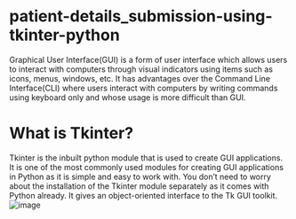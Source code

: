 # patient-details_submission-using-tkinter-python
Graphical User Interface(GUI) is a form of user interface which allows users to interact with computers through visual indicators using items such as icons, menus, windows, etc. It has advantages over the Command Line Interface(CLI) where users interact with computers by writing commands using keyboard only and whose usage is more difficult than GUI.

# What is Tkinter?
Tkinter is the inbuilt python module that is used to create GUI applications. It is one of the most commonly used modules for creating GUI applications in Python as it is simple and easy to work with. You don’t need to worry about the installation of the Tkinter module separately as it comes with Python already. It gives an object-oriented interface to the Tk GUI toolkit.
![image](https://user-images.githubusercontent.com/78893155/139522916-46d4f56c-84e7-4886-a916-da682c1284a7.png)

